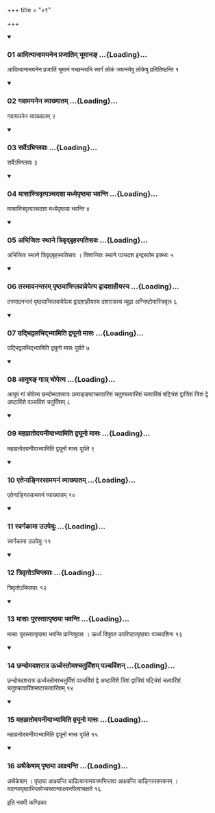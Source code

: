 +++
title = "०९"

+++

<div class="js_include" includetitle="true" newlevelforh1="3" unfilled="" url="/vedAH_yajuH/taittirIyam/sUtram/ApastambaH/shrautam/vishvAsa-prastutiH/23/09/01_AdityAnAmayanena_prajAtim_bhUmAna~N.md">
<details open><summary><h3>01 आदित्यानामयनेन प्रजातिम् भूमानङ् ...{Loading}...</h3></summary>

आदित्यानामयनेन प्रजातिं भूमानं गच्छन्त्यभि स्वर्गं लोकं जयन्त्येषु लोकेषु प्रतितिष्ठन्ति १
</details>
</div>


<div class="js_include" includetitle="true" newlevelforh1="3" unfilled="" url="/vedAH_yajuH/taittirIyam/sUtram/ApastambaH/shrautam/vishvAsa-prastutiH/23/09/02_gavAmayanena_vyAkhyAtam.md">
<details open><summary><h3>02 गवामयनेन व्याख्यातम् ...{Loading}...</h3></summary>

गवामयनेन व्याख्यातम् २
</details>
</div>


<div class="js_include" includetitle="true" newlevelforh1="3" unfilled="" url="/vedAH_yajuH/taittirIyam/sUtram/ApastambaH/shrautam/vishvAsa-prastutiH/23/09/03_sarve-bhiplavAH.md">
<details open><summary><h3>03 सर्वेऽभिप्लवाः ...{Loading}...</h3></summary>

सर्वेऽभिप्लवाः ३
</details>
</div>


<div class="js_include" includetitle="true" newlevelforh1="3" unfilled="" url="/vedAH_yajuH/taittirIyam/sUtram/ApastambaH/shrautam/vishvAsa-prastutiH/23/09/04_mAsAstrivRtpanchadashA_madhyepRShThyA_bhavanti.md">
<details open><summary><h3>04 मासास्त्रिवृत्पञ्चदशा मध्येपृष्ठ्या भवन्ति ...{Loading}...</h3></summary>

मासास्त्रिवृत्पञ्चदशा मध्येपृष्ठ्या भवन्ति ४
</details>
</div>


<div class="js_include" includetitle="true" newlevelforh1="3" unfilled="" url="/vedAH_yajuH/taittirIyam/sUtram/ApastambaH/shrautam/vishvAsa-prastutiH/23/09/05_abhijitaH_sthAne_trivRdbRhaspatisavaH.md">
<details open><summary><h3>05 अभिजितः स्थाने त्रिवृद्बृहस्पतिसवः ...{Loading}...</h3></summary>

अभिजितः स्थाने त्रिवृद्बृहस्पतिसवः । विश्वजितः स्थाने पञ्चदश इन्द्रस्तोम इक्थ्यः ५
</details>
</div>


<div class="js_include" includetitle="true" newlevelforh1="3" unfilled="" url="/vedAH_yajuH/taittirIyam/sUtram/ApastambaH/shrautam/vishvAsa-prastutiH/23/09/06_tasmAdanantaram_pRShThyAbhiplavAvepetya_dvAdashAhIyasya.md">
<details open><summary><h3>06 तस्मादनन्तरम् पृष्ठ्याभिप्लवावेपेत्य द्वादशाहीयस्य ...{Loading}...</h3></summary>

तस्मादनन्तरं पृष्ठ्याभिप्लवावेपेत्य द्वादशाहीयस्य दशरात्रस्य व्यूढा अग्निष्टोमास्त्रिवृतः ६
</details>
</div>


<div class="js_include" includetitle="true" newlevelforh1="3" unfilled="" url="/vedAH_yajuH/taittirIyam/sUtram/ApastambaH/shrautam/vishvAsa-prastutiH/23/09/07_udbhidvalabhidbhyAmiti_dvyUno_mAsaH.md">
<details open><summary><h3>07 उद्भिद्वलभिद्भ्यामिति द्व्यूनो मासः ...{Loading}...</h3></summary>

उद्भिद्वलभिद्भ्यामिति द्व्यूनो मासः पूर्यते ७
</details>
</div>


<div class="js_include" includetitle="true" newlevelforh1="3" unfilled="" url="/vedAH_yajuH/taittirIyam/sUtram/ApastambaH/shrautam/vishvAsa-prastutiH/23/09/08_AyuSha~N_gA~n_chopetya.md">
<details open><summary><h3>08 आयुषङ् गाञ् चोपेत्य ...{Loading}...</h3></summary>

आयुषं गां चोपेत्य छन्दोमदशरात्रः प्रत्यङ्ङष्टाचत्वारिंशं चतुश्चत्वारिंशं चत्वारिंशं षट्त्रिंशं द्वात्रिंशं त्रिंशं द्वे अष्टाविंशे पञ्चविंशं चतुर्विंशम् ८
</details>
</div>


<div class="js_include" includetitle="true" newlevelforh1="3" unfilled="" url="/vedAH_yajuH/taittirIyam/sUtram/ApastambaH/shrautam/vishvAsa-prastutiH/23/09/09_mahAvratodayanIyAbhyAmiti_dvyUno_mAsaH.md">
<details open><summary><h3>09 महाव्रतोदयनीयाभ्यामिति द्व्यूनो मासः ...{Loading}...</h3></summary>

महाव्रतोदयनीयाभ्यामिति द्व्यूनो मासः पूर्यते ९
</details>
</div>


<div class="js_include" includetitle="true" newlevelforh1="3" unfilled="" url="/vedAH_yajuH/taittirIyam/sUtram/ApastambaH/shrautam/vishvAsa-prastutiH/23/09/10_etenAngirasAmayanaM_vyAkhyAtam.md">
<details open><summary><h3>10 एतेनाङ्गिरसामयनं व्याख्यातम् ...{Loading}...</h3></summary>

एतेनाङ्गिरसामयनं व्याख्यातम् १०
</details>
</div>


<div class="js_include" includetitle="true" newlevelforh1="3" unfilled="" url="/vedAH_yajuH/taittirIyam/sUtram/ApastambaH/shrautam/vishvAsa-prastutiH/23/09/11_svargakAmA_uupeyuH.md">
<details open><summary><h3>11 स्वर्गकामा उउपेयुः ...{Loading}...</h3></summary>

स्वर्गकामा उउपेयुः ११
</details>
</div>


<div class="js_include" includetitle="true" newlevelforh1="3" unfilled="" url="/vedAH_yajuH/taittirIyam/sUtram/ApastambaH/shrautam/vishvAsa-prastutiH/23/09/12_trivRto-bhiplavAH.md">
<details open><summary><h3>12 त्रिवृतोऽभिप्लवाः ...{Loading}...</h3></summary>

त्रिवृतोऽभिप्लवाः १२
</details>
</div>


<div class="js_include" includetitle="true" newlevelforh1="3" unfilled="" url="/vedAH_yajuH/taittirIyam/sUtram/ApastambaH/shrautam/vishvAsa-prastutiH/23/09/13_mAsAH_purastAtpRShThyA_bhavanti.md">
<details open><summary><h3>13 मासाः पुरस्तात्पृष्ठ्या भवन्ति ...{Loading}...</h3></summary>

मासाः पुरस्तात्पृष्ठ्या भवन्ति प्राग्विषुवतः । ऊर्ध्वं विषुवत उपरिष्टात्पृष्ठ्याः पञ्चदशिनः १३
</details>
</div>


<div class="js_include" includetitle="true" newlevelforh1="3" unfilled="" url="/vedAH_yajuH/taittirIyam/sUtram/ApastambaH/shrautam/vishvAsa-prastutiH/23/09/14_ChandomadasharAtra_UrdhvastomashchaturviMsham_panchaviMshan.md">
<details open><summary><h3>14 छन्दोमदशरात्र ऊर्ध्वस्तोमश्चतुर्विंशम् पञ्चविंशन् ...{Loading}...</h3></summary>

छन्दोमदशरात्र ऊर्ध्वस्तोमश्चतुर्विंशं पञ्चविंशं द्वे अष्टाविंशे त्रिंशं द्वात्रिंशं षट्त्रिंशं चत्वारिंशं चतुश्चत्वारिंशमष्टाचत्वारिंशम् १४
</details>
</div>


<div class="js_include" includetitle="true" newlevelforh1="3" unfilled="" url="/vedAH_yajuH/taittirIyam/sUtram/ApastambaH/shrautam/vishvAsa-prastutiH/23/09/15_mahAvratodayanIyAbhyAmiti_dvyUno_mAsaH.md">
<details open><summary><h3>15 महाव्रतोदयनीयाभ्यामिति द्व्यूनो मासः ...{Loading}...</h3></summary>

महाव्रतोदयनीयाभ्यामिति द्व्यूनो मासः पूर्यते १५
</details>
</div>


<div class="js_include" includetitle="true" newlevelforh1="3" unfilled="" url="/vedAH_yajuH/taittirIyam/sUtram/ApastambaH/shrautam/vishvAsa-prastutiH/23/09/16_athaikeShAm_pRShThyA_Axyanti.md">
<details open><summary><h3>16 अथैकेषाम् पृष्ठ्या आक्ष्यन्ति ...{Loading}...</h3></summary>

अथैकेषाम् । पृष्ठ्या आक्ष्यन्ति चादित्यानामयनमभिप्लवा आक्ष्यन्ति चाङ्गिरसामयनम् । यदन्यत्पृष्ठाभिप्लवेभ्यस्तान्याक्ष्यन्तीत्याचक्षते १६
</details>
</div>



  
इति नवमी कण्डिका 
